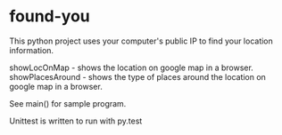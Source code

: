# found-you

This python project uses your computer's public IP to find your location information.
 
showLocOnMap - shows the location on google map in a browser. 
showPlacesAround -  shows the type of places around the location on google map in a browser.

See main() for sample program. 

Unittest is written to run with py.test

